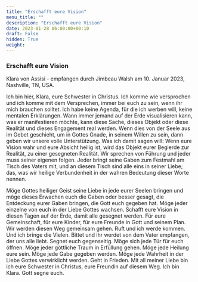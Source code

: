 ```yaml
---
title: "Erschafft eure Vision"
menu_title: ""
description: "Erschafft eure Vision"
date: 2023-01-28 06:00:00+00:10
draft: False
hidden: True
weight:
---
```

### Erschafft eure Vision

Klara von Assisi - empfangen durch Jimbeau Walsh am 10. Januar 2023, Nashville, TN, USA.

Ich bin hier, Klara, eure Schwester in Christus. Ich komme wie versprochen und ich komme mit dem Versprechen, immer bei euch zu sein, wenn ihr mich brauchen solltet. Ich habe keine Agenda, für die ich werben will, keine mentalen Erklärungen. Wann immer jemand auf der Erde visualisieren kann, was er manifestieren möchte, kann diese Sache, dieses Objekt oder diese Realität und dieses Engagement real werden. Wenn dies von der Seele aus im Gebet geschieht, um in Gottes Gnade, in seinem Willen zu sein, dann geben wir unsere volle Unterstützung. Was ich damit sagen will: Wenn eure Vision wahr und eure Absicht heilig ist, wird das Objekt eurer Begierde zur Realität, zu einer gesegneten Realität. Wir sprechen von Führung und jeder muss seiner eigenen folgen. Jeder bringt seine Gaben zum Festmahl am Tisch des Vaters mit, und an diesem Tisch sind alle eins in seiner Liebe; das, was wir heilige Verbundenheit in der wahren Bedeutung dieser Worte nennen.

Möge Gottes heiliger Geist seine Liebe in jede eurer Seelen bringen und möge dieses Erwachen euch die Gaben oder besser gesagt, die Entdeckung eurer Gaben bringen, die Gott euch gegeben hat. Möge jeder einzelne von euch in der Liebe Gottes wachsen. Schafft eure Vision in diesen Tagen auf der Erde, damit alle gesegnet werden. Für eure Gemeinschaft, für eure Kinder, für eure Freunde in Gott und seinem Plan. Wir werden diesen Weg gemeinsam gehen. Ruft und ich werde kommen. Und ich bringe die Vielen. Bittet und ihr werdet von dem Vater empfangen, der uns alle liebt. Segnet euch gegenseitig. Möge sich jede Tür für euch öffnen. Möge jeder göttliche Traum in Erfüllung gehen. Möge jede Heilung eure sein. Möge jede Gabe gegeben werden. Möge jede Wahrheit in der Liebe Gottes verwirklicht werden. Geht in Frieden. Mit all meiner Liebe bin ich eure Schwester in Christus, eure Freundin auf diesem Weg. Ich bin Klara. Gott segne euch.

